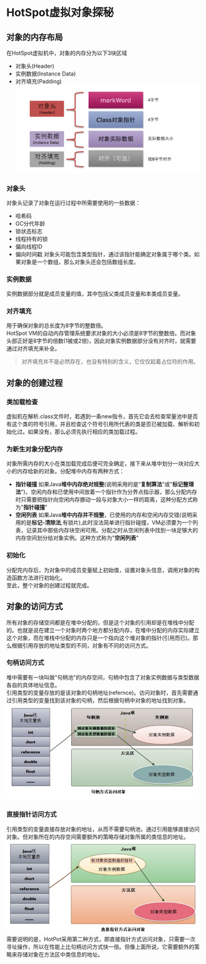 # HotSpot虚拟对象探秘
## 对象的内存布局
在HotSpot虚拟机中，对象的内存分为以下3块区域
- 对象头(Header)
- 实例数据(Instance Data)
- 对齐填充(Padding)
![](./img_jvm/HotSpot.png)
### 对象头
对象头记录了对象在运行过程中所需要使用的一些数据：
- 哈希码
- GC分代年龄
- 锁状态标志
- 线程持有的锁
- 偏向线程ID
- 偏向时间戳
对象头可能包含类型指针，通过该指针能确定对象属于哪个类。如果对象是一个数组，那么对象头还会包括数组长度。
### 实例数据
实例数据部分就是成员变量的值，其中包括父类成员变量和本类成员变量。
### 对齐填充
用于确保对象的总长度为8字节的整数倍。  
HotSpot VM的自动内存管理系统要求对象的大小必须是8字节的整数倍。而对象头部正好是8字节的倍数(1被或2倍)，因此对象实例数据部分没有对齐时，就需要通过对齐填充来补全。
>对齐填充并不是必然存在，也没有特别的含义，它仅仅起着占位符的作用。
## 对象的创建过程
### 类加载检查
虚拟机在解析.class文件时，若遇到一条new指令，首先它会去检查常量池中是否有这个类的符号引用，并且检查这个符号引用所代表的类是否已被加载、解析和初始化过。如果没有，那么必须先执行相应的类加载过程。
### 为新生对象分配内存
对象所需内存的大小在类加载完成后便可完全确定，接下来从堆中划分一块对应大小的内存给新的对象。分配堆中内存有两种方式：
- **指针碰撞**
如果Java**堆中内存绝对规整**(说明采用的是“**复制算法**”或"**标记整理法**")，空闲内存和已使用中间放着一个指针作为分界点指示器，那么分配内存时只需要把指针向空闲内存挪动一段与对象大小一样的距离，这种分配方式称为"**指针碰撞**"
- **空闲列表**
如果Java**堆中内存并不规整**，已使用的内存和空闲内存交错(说明采用的是**标记-清除法**,有锁片),此时没法简单进行指针碰撞，VM必须要为一个列表，记录其中那些内存块空闲可用。分配之时从空闲列表中找到一块足够大的内存空间划分给对象实例。这种方式称为"**空闲列表**"
### 初始化
分配完内存后，为对象中的成员变量赋上初始值，设置对象头信息，调用对象的构造函数方法进行初始化。  
至此，整个对象的创建过程就完成。
## 对象的访问方式
所有对象的存储空间都是在堆中分配的，但是这个对象的引用却是在堆栈中分配的。也就是说在建立一个对象时两个地方都分配内存，在堆中分配的内存实际建立这个对象，而在堆栈中分配的内存只是一个指向这个堆对象的指针(引用而已)。那么根据引用存放的地址类型的不同，对象有不同的访问方式。
### 句柄访问方式
堆中需要有一块叫做"句柄池"的内存空间，句柄中包含了对象实例数据与类型数据各自的具体地址信息。  
引用类型的变量存放的是该对象的句柄地址(refernce)。访问对象时，首先需要通过引用类型的变量找到该对象的句柄，然后根据句柄中对象的地址找到对象。
![](./img_jvm/句柄方式访问对象.png)
### 直接指针访问方式
引用类型的变量直接存放对象的地址，从而不需要句柄池，通过引用能够直接访问对象。但对象所在的内存空间需要额外的策略存储对象所属的类信息的地址。
![](./img_jvm/5.png)
需要说明的是，HotPot采用第二种方式，即直接指针方式访问对象，只需要一次寻址操作，所以在性能上比句柄访问方式快一倍。但像上面所说，它需要额外的策略来存储对象在方法区中类信息的地址。